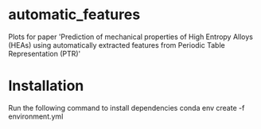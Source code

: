 # automatic_features

Plots for paper 'Prediction of mechanical properties of High Entropy Alloys (HEAs) using automatically extracted features from Periodic Table Representation (PTR)'


# Installation

Run the following command to install dependencies
conda env create -f environment.yml
